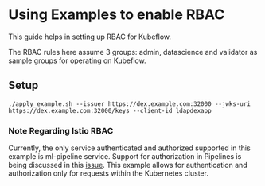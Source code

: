 # Using Examples to enable RBAC

This guide helps in setting up RBAC for Kubeflow.

The RBAC rules here assume 3 groups: admin, datascience and validator as sample groups for operating on Kubeflow.

## Setup

```
./apply_example.sh --issuer https://dex.example.com:32000 --jwks-uri https://dex.example.com:32000/keys --client-id ldapdexapp
```

### Note Regarding Istio RBAC

Currently, the only service authenticated and authorized supported in this example is ml-pipeline service.
Support for authorization in Pipelines is being discussed in this [issue](https://github.com/kubeflow/pipelines/issues/1223).
This example allows for authentication and authorization only for requests within the Kubernetes cluster.
